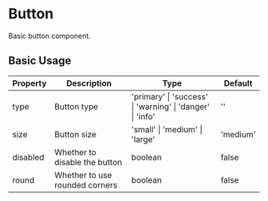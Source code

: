 # Button

Basic button component.

## Basic Usage

<demo vue="ui/button/basic.vue" />

| Property | Description                    | Type                                                      | Default  |
| -------- | ------------------------------ | --------------------------------------------------------- | -------- |
| type     | Button type                    | 'primary' \| 'success' \| 'warning' \| 'danger' \| 'info' | ''       |
| size     | Button size                    | 'small' \| 'medium' \| 'large'                            | 'medium' |
| disabled | Whether to disable the button  | boolean                                                   | false    |
| round    | Whether to use rounded corners | boolean                                                   | false    |
